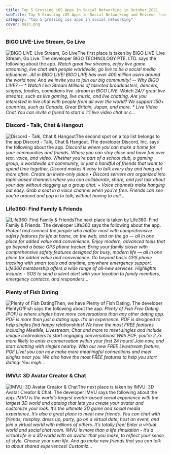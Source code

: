 ```yaml
---
title: Top 5 Grossing iOS Apps in Social Networking in October 2021
subTitle: Top 5 Grossing iOS Apps in Social Networking and Reviews from the AppStore in October 2021.
category: "top 5 grossing ios apps in social networking"
cover: main.png
---
```


### BIGO LIVE-Live Stream, Go Live

![BIGO LIVE-Live Stream, Go Live](https://is2-ssl.mzstatic.com/image/thumb/Purple125/v4/f2/b5/ef/f2b5ef64-b9dc-702a-d038-fd9dbd8ca0b3/AppIcon-0-0-1x_U007emarketing-0-0-0-10-0-0-sRGB-0-0-0-GLES2_U002c0-512MB-85-220-0-0.png/100x100bb.png)The first place is taken by BIGO LIVE-Live Stream, Go Live. The developer BIGO TECHNOLOGY PTE. LTD. says the following about the app. _Watch great live streams, enjoy live game streaming, live chat with people worldwide, go live to be a social media influencer...All in BIGO LIVE!  BIGO LIVE has over 400 million users around the world now. And we invite you to join our big community!   -- Why BIGO LIVE? --  * Watch Live Stream Millions of talented broadcasters, dancers, singers, foodies, comedians live-stream in BIGO LIVE. Watch 24/7 great live streams, such as live gaming, live music, and live chatting.   Are you interested in live chat with people from all over the world? We support 150+ countries, such as Canada, Great Britain, Japan, and more.  * Live Video Chat You can invite a friend to start a 1:1 live video chat or c_...

### Discord - Talk, Chat & Hangout

![Discord - Talk, Chat & Hangout](https://is4-ssl.mzstatic.com/image/thumb/Purple115/v4/77/79/06/77790640-8751-1c38-4322-6dbb6fcc65f7/AppIcon-0-0-1x_U007emarketing-0-0-0-7-0-0-sRGB-0-0-0-GLES2_U002c0-512MB-85-220-0-0.png/100x100bb.png)The second spot on a top list belongs to the app Discord - Talk, Chat & Hangout. The developer Discord, Inc. says the following about the app. _Discord is where you can make a home for your communities and friends. Where you can stay close and have fun over text, voice, and video. Whether you’re part of a school club, a gaming group, a worldwide art community, or just a handful of friends that want to spend time together, Discord makes it easy to talk every day and hang out more often.  Create an invite-only place •  Discord servers are organized into topic-based channels where you can collaborate, share, and just talk about your day without clogging up a group chat. •  Voice channels make hanging out easy. Grab a seat in a voice channel when you’re free. Friends can see you’re around and pop in to talk, without having to call_...

### Life360: Find Family & Friends

![Life360: Find Family & Friends](https://is3-ssl.mzstatic.com/image/thumb/Purple125/v4/3d/1e/0e/3d1e0e25-b9ed-6225-50f5-1aa29264cbc6/AppIcon-1x_U007emarketing-0-7-0-85-220.png/100x100bb.png)The next place is taken by Life360: Find Family & Friends. The developer Life360 says the following about the app. _Protect and connect the people who matter most with comprehensive safety features for life at home, on the web, and on the go — all in one place for added value and convenience. Enjoy modern, advanced tools that go beyond a basic GPS phone tracker.   Bring your family closer with comprehensive safety features designed for busy, modern life — all in one place for added value and convenience. Go beyond basic GPS phone tracking with smart tools and anytime, anywhere emergency support.   Life360 membership offers a wide range of all-new services. Highlights include: - SOS to send a silent alert with your location to family members, emergency contacts, and responders_...

### Plenty of Fish Dating

![Plenty of Fish Dating](https://is2-ssl.mzstatic.com/image/thumb/Purple125/v4/19/70/c2/1970c26d-d1e5-b04d-cd29-0e3b6a9a4936/AppIcon-0-0-1x_U007emarketing-0-0-0-7-0-0-sRGB-0-0-0-GLES2_U002c0-512MB-85-220-0-0.png/100x100bb.png)Then, we have Plenty of Fish Dating. The developer PlentyOfFish says the following about the app. _Plenty of Fish Free Dating (POF) is where singles have more conversations than any other dating app.  POF is more than just a dating app. It’s an experience.  POF is designed to help singles find happy relationships! We have the most FREE features including MeetMe, Livestream, Chat and more to meet singles and include unique icebreakers to start engaging conversations! With POF, you’re 2.7x more likely to enter a conversation within your first 24 hours! Join now, and start chatting with singles nearby.  With our new FREE Livestream feature, POF Live! you can now make more meaningful connections and meet singles near you.  We also have the most FREE features to help you start dating! You migh_...

### IMVU: 3D Avatar Creator & Chat

![IMVU: 3D Avatar Creator & Chat](https://is5-ssl.mzstatic.com/image/thumb/Purple125/v4/50/7a/7d/507a7d68-9218-d174-24c9-744fa69b01a0/AppIcon-0-0-1x_U007emarketing-0-0-0-7-0-0-sRGB-0-0-0-GLES2_U002c0-512MB-85-220-0-0.png/100x100bb.png)The next place is taken by IMVU: 3D Avatar Creator & Chat. The developer IMVU says the following about the app. _IMVU is the world’s largest avatar-based social experience with the largest 3D world and catalog that lets you create your avatar and customize your look. It’s the ultimate 3D game and social media experience. It’s also a great place to meet new friends.   You can chat with friends, roleplay, dress up, party, go on a virtual date, host an event, and join a virtual world with millions of others. It’s totally free!   Enter a virtual world and social chat room. IMVU is more than a life simulation - it’s a virtual life in a 3D world with an avatar that you make, to reflect your sense of style. Choose your own life. And go make new friends that you can talk to about shared experiences!   Customiz_...

